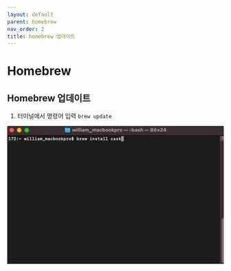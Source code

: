 ```yaml
---
layout: default
parent: homebrew
nav_order: 2
title: homebrew 업데이트
---
```


# Homebrew

## Homebrew 업데이트
1. 터미널에서 명령어 입력
`brew update`

![terminal1](../../assets/images/homebrewcask1.png)

